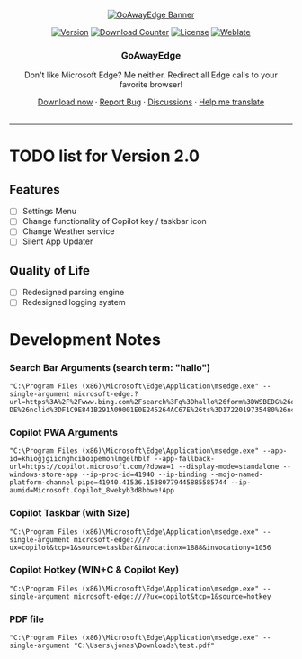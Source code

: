 <div align="center">

  <!-- PROJECT LOGO -->
  <br />
    <a href="https://goawayedge.com">
      <img src="https://dl.exploitox.de/goawayedge/gh-banner-goawayedge.png" alt="GoAwayEdge Banner">
    </a>
  <br />

  [![Version][version-shield]][version-url]
  [![Download Counter][downloads-shield]][downloads-url]
  [![License][license-shield]][license-url]
  [![Weblate][weblate-shield]][weblate-url]
</div>

[version-shield]: https://img.shields.io/github/v/release/valnoxy/GoAwayEdge?color=9565F6
[version-url]: https://github.com/valnoxy/GoAwayEdge/releases

[weblate-shield]: http://translate.valnoxy.dev/widget/goawayedge/svg-badge.svg
[weblate-url]: https://translate.valnoxy.dev/engage/goawayedge/

[downloads-shield]: https://img.shields.io/github/downloads/valnoxy/GoAwayEdge/total.svg?color=431D93
[downloads-url]: https://github.com/valnoxy/GoAwayEdge/releases

[license-shield]: https://img.shields.io/github/license/valnoxy/GoAwayEdge?color=9565F6
[license-url]: https://img.shields.io/github/license/valnoxy/GoAwayEdge

<div align="center">
  <h3 align="center">GoAwayEdge</h3>
  <p align="center">
    <p>Don't like Microsoft Edge? Me neither. Redirect all Edge calls to your favorite browser!</p>
    <a href="https://github.com/valnoxy/GoAwayEdge/releases">Download now</a>
    ·
    <a href="https://github.com/valnoxy/GoAwayEdge/issues">Report Bug</a>
    ·
    <a href="https://github.com/valnoxy/GoAwayEdge/discussions/">Discussions</a>
    ·
    <a href="https://translate.valnoxy.dev/engage/goawayedge/">Help me translate</a>
    <br />
    <br />
  </p>
</div>

---

# TODO list for Version 2.0

## Features
- [ ] Settings Menu
- [ ] Change functionality of Copilot key / taskbar icon
- [ ] Change Weather service
- [ ] Silent App Updater

## Quality of Life
- [ ] Redesigned parsing engine
- [ ] Redesigned logging system

# Development Notes

### Search Bar Arguments (search term: "hallo")
```
"C:\Program Files (x86)\Microsoft\Edge\Application\msedge.exe" --single-argument microsoft-edge:?url=https%3A%2F%2Fwww.bing.com%2Fsearch%3Fq%3Dhallo%26form%3DWSBEDG%26qs%3DAS%26cvid%3D12fe0e3529de48c0815fa6882e348e59%26pq%3DHallo%26cc%3DDE%26setlang%3Dde-DE%26nclid%3DF1C9E841B291A09001E0E245264AC67E%26ts%3D1722019735480%26nclidts%3D1722019735%26tsms%3D480%26wsso%3DModerate&timestamp=1722019735480&source=WindowsSearchBox&campaign=addedgeprot&medium=AutoSuggest
```

### Copilot PWA Arguments
```
"C:\Program Files (x86)\Microsoft\Edge\Application\msedge.exe" --app-id=khiogjgiicnghciboipemonlmgelhblf --app-fallback-url=https://copilot.microsoft.com/?dpwa=1 --display-mode=standalone --windows-store-app --ip-proc-id=41940 --ip-binding --mojo-named-platform-channel-pipe=41940.41536.15380779445885585744 --ip-aumid=Microsoft.Copilot_8wekyb3d8bbwe!App
```

### Copilot Taskbar (with Size)
```
"C:\Program Files (x86)\Microsoft\Edge\Application\msedge.exe" --single-argument microsoft-edge:///?ux=copilot&tcp=1&source=taskbar&invocationx=1888&invocationy=1056
```

### Copilot Hotkey (WIN+C & Copilot Key)
```
"C:\Program Files (x86)\Microsoft\Edge\Application\msedge.exe" --single-argument microsoft-edge:///?ux=copilot&tcp=1&source=hotkey
```

### PDF file
```
"C:\Program Files (x86)\Microsoft\Edge\Application\msedge.exe" --single-argument "C:\Users\jonas\Downloads\test.pdf"
```